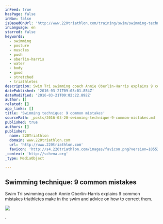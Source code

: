 ```yaml
---
inFeed: true
hasPage: false
inNav: false
isBasedOnUrl: 'http://www.220triathlon.com/training/swim/swimming-technique-9-common-mistakes/10853.html'
inLanguage: en
starred: false
keywords:
  - swimming
  - posture
  - muscles
  - push
  - oberlin-harris
  - water
  - body
  - good
  - stretched
  - triathletes
description: Swim Tri swimming coach Annie Oberlin-Harris explains 9 common mistakes triathletes make in the swim and advice on how to correct them.
datePublished: '2016-03-21T09:03:01.854Z'
dateModified: '2016-03-21T09:02:22.892Z'
author: []
related: []
app_links: []
title: 'Swimming technique: 9 common mistakes'
sourcePath: _posts/2016-03-20-swimming-technique-9-common-mistakes.md
published: true
authors: []
publisher:
  name: 220Triathlon
  domain: www.220triathlon.com
  url: 'http://www.220triathlon.com'
  favicon: 'http://s4.220triathlon.com/images/favicon.png?version=10552722710'
_context: 'http://schema.org'
_type: MediaObject

---
```

<article style=""><h1>Swimming technique: 9 common mistakes</h1><p>Swim Tri swimming coach Annie Oberlin-Harris explains 9 common mistakes triathletes make in the swim and advice on how to correct them.</p><img src="https://s3-us-west-2.amazonaws.com/the-grid-img/p/20e7814ce7d1a2667196a4efee7283832c58aa41.jpg" /></article>

.